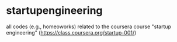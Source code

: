 startupengineering
==================

all codes (e.g., homeoworks) related to the coursera course "startup engineering" (https://class.coursera.org/startup-001/)
